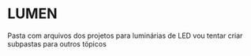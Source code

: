 # LUMEN
Pasta com arquivos dos projetos para luminárias de LED
vou tentar criar subpastas para outros tópicos
